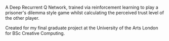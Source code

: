 A Deep Recurrent Q Network, trained via reinforcement learning to play a prisoner's dilemma style game whilst calculating the perceived trust level of the other player.

Created for my final graduate project at the University of the Arts London for BSc Creative Computing.
